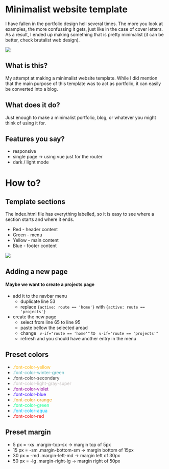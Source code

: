 # Minimalist website template
I have fallen in the portfolio design hell several times. The more you look at examples, the more confussing it gets, just like in the case of cover letters. As a result, I ended up making something that is pretty minimalist (it can be better, check brutalist web design).

![](https://i.imgur.com/ZLfp3S6.gif)

## What is this?
My attempt at making a minimalist website template. While I did mention that the main purpose of this template was to act as portfolio, it can easily be converted into a blog.

## What does it do?
Just enough to make a minimalist portfolio, blog, or whatever you might think of using it for.

## Features you say?
- responsive
- single page -> using vue just for the router
- dark / light mode

# How to?
## Template sections
The index.html file has everything labelled, so it is easy to see where a section starts and where it ends.
- Red - header content 
- Green - menu
- Yellow - main content 
- Blue - footer content

![](https://i.imgur.com/BZFrRkO.png)

## Adding a new page 
#### Maybe we want to create a projects page
- add it to the navbar menu 
	- duplicate line 53
	- replace `{active: route == 'home'}` with `{active: route == 'projects'}`
- create the new page 
	- select from line 65 to line 95 
	- paste bellow the selected aread
	- change ` v-if="route == 'home'"` to ` v-if="route == 'projects'"`
	- refresh and you should have another entry in the menu


## Preset colors
- <span style="color:#ffb70c">.font-color-yellow</span>
- <span style="color:#50ADB7">.font-color-winter-green</span>
- <span style="color:#444444">.font-color-secondary</span>
- <span style="color:#c7c2c2">.font-color-light-gray-super</span>
- <span style="color:#8c0099">.font-color-violet</span>
- <span style="color:#4413ff">.font-color-blue</span>
- <span style="color:#e49503">.font-color-orange</span>
- <span style="color:#00ff88">.font-color-green</span>
- <span style="color:#00c3ff">.font-color-aqua</span>
- <span style="color:#f00000">.font-color-red</span>

## Preset margin 
- 5 px = -xs   .margin-top-sx -> margin top of 5px
- 15 px = -sm   .margin-bottom-sm -> margin bottom of 15px
- 30 px = -md   .margin-left-md -> margin left of 30px
- 50 px = -lg   .margin-right-lg -> margin right of 50px


